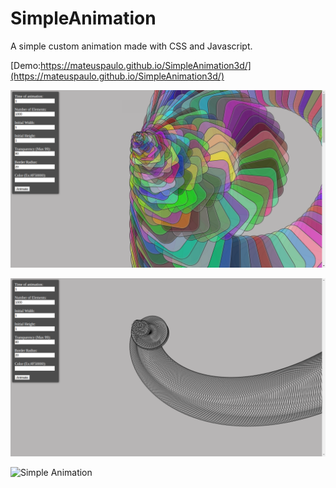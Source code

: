 # SimpleAnimation
A simple custom animation made with CSS and Javascript.

 [Demo:https://mateuspaulo.github.io/SimpleAnimation3d/](https://mateuspaulo.github.io/SimpleAnimation3d/)
 
![Simple Animation](https://raw.githubusercontent.com/mateuspaulo/SimpleAnimation/master/images/1.png)

![Simple Animation](https://raw.githubusercontent.com/mateuspaulo/SimpleAnimation/master/images/2.png)

![Simple Animation](https://raw.githubusercontent.com/mateuspaulo/SimpleAnimation/master/images/3.gif)
